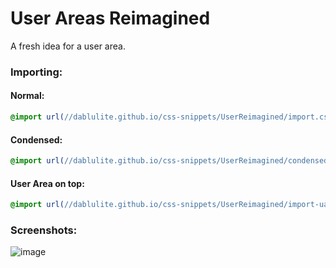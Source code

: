 # User Areas Reimagined
A fresh idea for a user area.

### Importing:
#### Normal:
```css
@import url(//dablulite.github.io/css-snippets/UserReimagined/import.css);
```
#### Condensed:
```css
@import url(//dablulite.github.io/css-snippets/UserReimagined/condensed.css);
```
#### User Area on top:
```css
@import url(//dablulite.github.io/css-snippets/UserReimagined/import-ua-top.css);
```

### Screenshots:
![image](https://github.com/DaBluLite/css-snippets/assets/73998678/d5e8b782-a4d2-4007-858d-335ea332da71)
